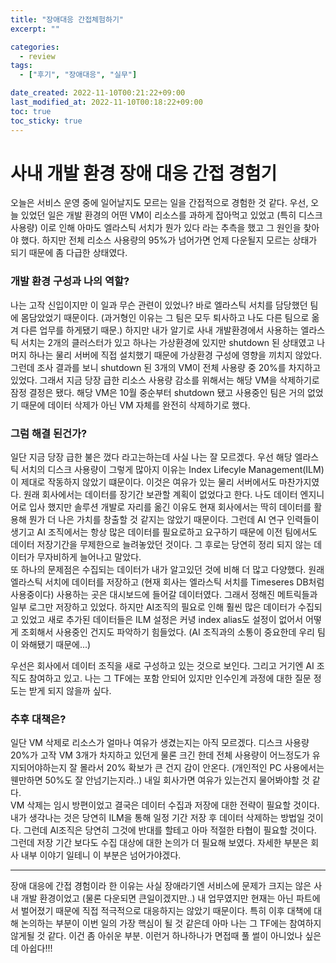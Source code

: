 ```yaml
---
title: "장애대응 간접체험하기"
excerpt: ""

categories:
  - review
tags:
  - ["후기", "장애대응", "실무"]

date_created: 2022-11-10T00:21:22+09:00
last_modified_at: 2022-11-10T00:18:22+09:00
toc: true
toc_sticky: true
---
```


# 사내 개발 환경 장애 대응 간접 경험기
오늘은 서비스 운영 중에 일어날지도 모르는 일을 간접적으로 경험한 것 같다. 우선, 오늘 있었던 일은 개발 환경의 어떤 VM이 리소스를 과하게 잡아먹고 있었고 (특히 디스크 사용량) 이로 인해 아마도 엘라스틱 서치가 뭔가 있다 라는 추측을 했고 그 원인을 찾아야 했다. 하지만 전체 리소스 사용량의 95%가 넘어가면 언제 다운될지 모르는 상태가 되기 때문에 좀 다급한 상태였다. 

### 개발 환경 구성과 나의 역할?
나는 고작 신입이지만 이 일과 무슨 관련이 있었나? 바로 엘라스틱 서치를 담당했던 팀에 몸담았었기 때문이다. (과거형인 이유는 그 팀은 모두 퇴사하고 나도 다른 팀으로 옮겨 다른 업무를 하게됐기 때문.) 하지만 내가 알기로 사내 개발환경에서 사용하는 엘라스틱 서치는 2개의 클러스터가 있고 하나는 가상환경에 있지만 shutdown 된 상태였고 나머지 하나는 물리 서버에 직접 설치했기 때문에 가상환경 구성에 영향을 끼치지 않았다. 그런데 조사 결과를 보니 shutdown 된 3개의 VM이 전체 사용량 중 20%를 차지하고 있었다. 그래서 지금 당장 급한 리소스 사용량 감소를 위해서는 해당 VM을 삭제하기로 잠정 결정은 됐다. 해당 VM은 10월 중순부터 shutdown 됐고 사용중인 팀은 거의 없었기 때문에 데이터 삭제가 아닌 VM 자체를 완전히 삭제하기로 했다.

### 그럼 해결 된건가?
일단 지금 당장 급한 불은 껐다 라고는하는데 사실 나는 잘 모르겠다. 우선 해당 엘라스틱 서치의 디스크 사용량이 그렇게 많아지 이유는 Index Lifecyle Management(ILM)이 제대로 작동하지 않았기 떄문이다. 이것은 여유가 있는 물리 서버에서도 마찬가지였다. 원래 회사에서는 데이터를 장기간 보관할 계획이 없었다고 한다. 나도 데이터 엔지니어로 입사 했지만 솔루션 개발로 자리를 옮긴 이유도 현재 회사에서는 딱히 데이터를 활용해 뭔가 더 나은 가치를 창출할 것 같지는 않았기 때문이다. 그런데 AI 연구 인력들이 생기고 AI 조직에서는 항상 많은 데이터를 필요로하고 요구하기 때문에 이전 팀에서도 데이터 저장기간을 무제한으로 늘려놓았던 것이다. 그 후로는 당연히 정리 되지 않는 데이터가 무자비하게 늘어나고 말았다.  
또 하나의 문제점은 수집되는 데이터가 내가 알고있던 것에 비해 더 많고 다양했다. 원래 엘라스틱 서치에 데이터를 저장하고 (현재 회사는 엘라스틱 서치를 Timeseres DB처럼 사용중이다) 사용하는 곳은 대시보드에 들어갈 데이터였다. 그래서 정해진 메트릭들과 일부 로그만 저장하고 있었다. 하지만 AI조직의 필요로 인해 훨씬 많은 데이터가 수집되고 있었고 새로 추가된 데이터들은 ILM 설정은 커녕 index alias도 설정이 없어서 어떻게 조회해서 사용중인 건지도 파악하기 힘들었다. (AI 조직과의 소통이 중요한데 우리 팀이 와해됐기 때문에...)

우선은 회사에서 데이터 조직을 새로 구성하고 있는 것으로 보인다. 그리고 거기엔 AI 조직도 참여하고 있고. 나는 그 TF에는 포함 안되어 있지만 인수인계 과정에 대한 질문 정도는 받게 되지 않을까 싶다. 

### 추후 대책은?
일단 VM 삭제로 리소스가 얼마나 여유가 생겼는지는 아직 모르겠다. 디스크 사용량 20%가 고작 VM 3개가 차지하고 있던게 물론 크긴 한데 전체 사용량이 어느정도가 유지되어야하는지 잘 몰라서 20% 확보가 큰 건지 감이 안온다. (개인적인 PC 사용에서는 웬만하면 50%도 잘 안넘기는지라..) 내일 회사가면 여유가 있는건지 물어봐야할 것 같다.  
VM 삭제는 임시 방편이었고 결국은 데이터 수집과 저장에 대한 전략이 필요할 것이다. 내가 생각나는 것은 당연히 ILM을 통해 일정 기간 저장 후 데이터 삭제하는 방법일 것이다. 그런데 AI조직은 당연히 그것에 반대를 할테고 아마 적절한 타협이 필요할 것이다. 그런데 저장 기간 보다도 수집 대상에 대한 논의가 더 필요해 보였다. 자세한 부분은 회사 내부 이야기 일테니 이 부분은 넘어가야겠다.  

---

장애 대응에 간접 경험이라 한 이유는 사실 장애라기엔 서비스에 문제가 크지는 않은 사내 개발 환경이었고 (물론 다운되면 큰일이겠지만..) 내 업무였지만 현재는 아닌 파트에서 벌어졌기 때문에 직접 적극적으로 대응하지는 않았기 때문이다. 특히 이후 대책에 대해 논의하는 부분이 이번 일의 가장 핵심이 될 것 같은데 아마 나는 그 TF에는 참여하지 않게될 것 같다. 이건 좀 아쉬운 부분. 이런거 하나하나가 면접때 풀 썰이 아니었나 싶은데 아쉽다!!!